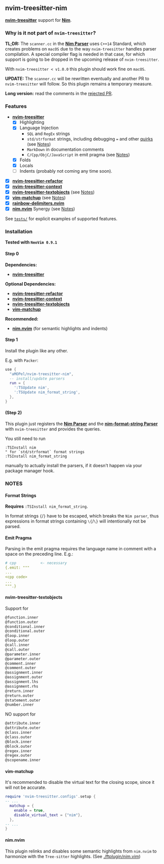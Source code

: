 ## nvim-treesitter-nim

[**nvim-treesitter**](https://github.com/nvim-treesitter/nvim-treesitter) support for [**Nim**](https://nim-lang.org).

### Why is it not part of `nvim-treesitter`?

**TL;DR:** The `scanner.cc` in the [**Nim Parser**](https://github.com/alaviss/tree-sitter-nim)
uses `C++14` Standard,
which creates problems on `macOS` due to the way `nvim-treesitter` handles
parser compilation. A special compiler flag is needed in that case,
for which support is going to be dropped in the upcoming release of `nvim-treesitter`.

With `nvim-treesitter < v1.0.0` this plugin should work fine on `macOS`.

**UPDATE:** The `scanner.cc` will be rewritten eventually and another PR
to `nvim-treesitter` will follow. So this plugin remains a temporary measure.

**Long version:** read the comments in the [rejected PR](https://github.com/nvim-treesitter/nvim-treesitter/pull/5437).

### Features

- [**nvim-treesitter**](https://github.com/nvim-treesitter/nvim-treesitter)
  - [x] Highlighting
  - [x] Language Injection
    - `SQL` and `RegEx` strings
    - `std/strformat` strings, including debugging `=` and other
      [quirks](https://nim-lang.org/docs/strformat.html#standard-format-specifiers-for-strings-integers-and-floats) (see [Notes](#format-strings))
    - `MarkDown` in documentation comments
    - `C/Cpp/ObjC/JavaScript` in emit pragma (see [Notes](#emit-pragma))
  - [x] Folds
  - [x] Locals
  - [ ] Indents (probably not coming any time soon).
- [x] [**nvim-treesitter-refactor**](https://github.com/nvim-treesitter/nvim-treesitter-refactor)
- [x] [**nvim-treesitter-context**](https://github.com/nvim-treesitter/nvim-treesitter-context)
- [x] [**nvim-treesitter-textobjects**](https://github.com/nvim-treesitter/nvim-treesitter-textobjects) (see [Notes](#nvim-treesitter-textobjectsp))
- [x] [**vim-matchup**](https://github.com/andymass/vim-matchup) (see [Notes](#vim-matchup))
- [x] [**rainbow-delimiters.nvim**](https://github.com/HiPhish/rainbow-delimiters.nvim)
- [x] [**nim.nvim**](https://github.com/alaviss/nim.nvim) Synergy (see [Notes](#nim.nvim))

See [`tests/`](./tests/) for explicit examples of supported features.

### Installation

**Tested with `NeoVim 0.9.1`**

#### Step 0

**Dependencies:**

- [**nvim-treesitter**](https://github.com/nvim-treesitter/nvim-treesitter)

**Optional Dependencies:**

- [**nvim-treesitter-refactor**](https://github.com/nvim-treesitter/nvim-treesitter-refactor)
- [**nvim-treesitter-context**](https://github.com/nvim-treesitter/nvim-treesitter-context)
- [**nvim-treesitter-textobjects**](https://github.com/nvim-treesitter/nvim-treesitter-textobjects)
- [**vim-matchup**](https://github.com/andymass/vim-matchup)

**Recommended:**

- [**nim.nvim**](https://github.com/alaviss/nim.nvim)
  (for semantic highlights and indents)

#### Step 1

Install the plugin like any other.

E.g. with `Packer`:

```lua
use {
  "aMOPel/nvim-treesitter-nim",
  -- install/update parsers
  run = {
    ':TSUpdate nim',
    ':TSUpdate nim_format_string',
  },
}
```

#### (Step 2)

This plugin just registers the
[**Nim Parser**](https://github.com/alaviss/tree-sitter-nim)
and the
[**nim-format-string Parser**](https://github.com/aMOPel/tree-sitter-nim-format-string)
with `nvim-treesitter` and provides the queries.

You still need to run

```vim
:TSInstall nim
" for `std/strformat` format strings
:TSInstall nim_format_string
```

manually to actually install the parsers,
if it doesn't happen via your package manager hook.

### NOTES

#### Format Strings

**Requires** `:TSInstall nim_format_string`.

In format strings `{`/`}` have to be escaped, which breaks the `Nim parser`,
thus expressions in format strings containing `\{`/`\}` will intentionally not be parsed.

#### Emit Pragma

Parsing in the emit pragma requires the language name in comment with a space on the preceding line.
E.g.:

```nim
# cpp           <- necessary
{.emit: """
...
<cpp code>
...
""".}
```

#### nvim-treesitter-textobjects

Support for

```scheme
@function.inner
@function.outer
@conditional.inner
@conditional.outer
@loop.inner
@loop.outer
@call.inner
@call.outer
@parameter.inner
@parameter.outer
@comment.inner
@comment.outer
@assignment.inner
@assignment.outer
@assignment.lhs
@assignment.rhs
@return.inner
@return.outer
@statement.outer
@number.inner
```

NO support for

```scheme
@attribute.inner
@attribute.outer
@class.inner
@class.outer
@block.inner
@block.outer
@regex.inner
@regex.outer
@scopename.inner
```

#### vim-matchup

It's recommended to disable the virtual text for the closing scope, since it
will not be accurate.

```lua
require 'nvim-treesitter.configs'.setup {
-- ...
  matchup = {
    enable = true,
    disable_virtual_text = {"nim"},
  },
-- ...
}
```

#### nim.nvim

This plugin relinks and disables some semantic highlights from `nim.nvim`
to harmonize with the `Tree-sitter` highlights. (See [./ftplugin/nim.vim](./ftplugin/nim.vim))
